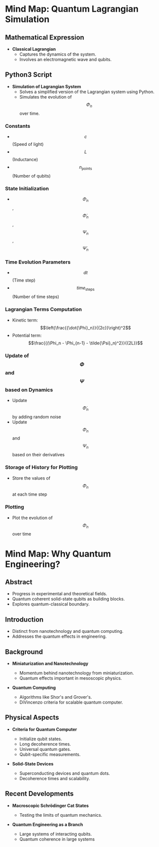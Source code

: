 # Mind Map: Quantum Lagrangian Simulation

## Mathematical Expression

- **Classical Lagrangian**
  - Captures the dynamics of the system.
  - Involves an electromagnetic wave and qubits.

## Python3 Script

- **Simulation of Lagrangian System**
  - Solves a simplified version of the Lagrangian system using Python.
  - Simulates the evolution of $$\Phi_n$$ over time.

### Constants

- $$c$$ (Speed of light)
- $$L$$ (Inductance)
- $$n_{\text{points}}$$ (Number of qubits)

### State Initialization

- $$\Phi_n$$, $$\dot{\Phi}_n$$, $$\Psi_n$$, $$\dot{\Psi}_n$$

### Time Evolution Parameters

- $$dt$$ (Time step)
- $$time_{\text{steps}}$$ (Number of time steps)

### Lagrangian Terms Computation

- Kinetic term: $$\left(\frac{{\dot{\Phi}_n}}{{2c}}\right)^2$$
- Potential term: $$\frac{{(\Phi_n - \Phi_{n-1} - \tilde{\Psi}_n)^2}}{{2L}}$$

### Update of $$\Phi$$ and $$\Psi$$ based on Dynamics

- Update $$\dot{\Phi}_n$$ by adding random noise
- Update $$\Phi_n$$ and $$\Psi_n$$ based on their derivatives

### Storage of History for Plotting

- Store the values of $$\Phi_n$$ at each time step

### Plotting

- Plot the evolution of $$\Phi_n$$ over time

# Mind Map: Why Quantum Engineering?

## Abstract

- Progress in experimental and theoretical fields.
- Quantum coherent solid-state qubits as building blocks.
- Explores quantum-classical boundary.

## Introduction

- Distinct from nanotechnology and quantum computing.
- Addresses the quantum effects in engineering.

## Background

- **Miniaturization and Nanotechnology**
  - Momentum behind nanotechnology from miniaturization.
  - Quantum effects important in mesoscopic physics.

- **Quantum Computing**
  - Algorithms like Shor's and Grover's.
  - DiVincenzo criteria for scalable quantum computer.

## Physical Aspects

- **Criteria for Quantum Computer**
  - Initialize qubit states.
  - Long decoherence times.
  - Universal quantum gates.
  - Qubit-specific measurements.

- **Solid-State Devices**
  - Superconducting devices and quantum dots.
  - Decoherence times and scalability.

## Recent Developments

- **Macroscopic Schrödinger Cat States**
  - Testing the limits of quantum mechanics.

- **Quantum Engineering as a Branch**
  - Large systems of interacting qubits.
  - Quantum coherence in large systems